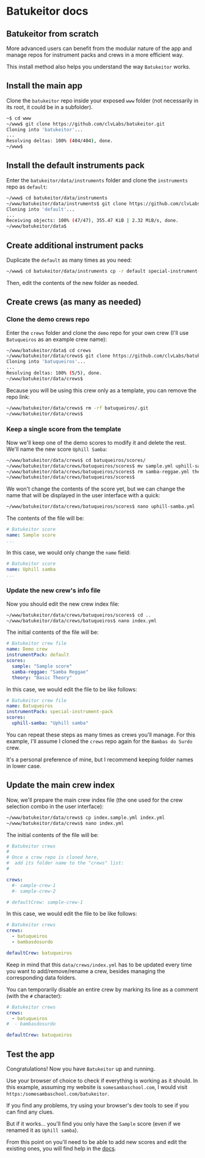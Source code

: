 # Batukeitor docs

## Batukeitor from scratch
More advanced users can benefit from the modular nature of the app and manage repos for instrument packs and crews in a more efficient way.

This install method also helps you understand the way `Batukeitor` works.

## Install the main app
Clone the `batukeitor` repo inside your exposed `www` folder (not necessarily in its root, it could be in a subfolder).
```bash
~$ cd www
~/www$ git clone https://github.com/clvLabs/batukeitor.git
Cloning into 'batukeitor'...
...
Resolving deltas: 100% (404/404), done.
~/www$
```

## Install the default instruments pack
Enter the `batukeitor/data/instruments` folder and clone the `instruments` repo as `default`:
```bash
~/www$ cd batukeitor/data/instruments
~/www/batukeitor/data/instruments$ git clone https://github.com/clvLabs/batukeitor-instruments.git default
Cloning into 'default'...
...
Receiving objects: 100% (47/47), 355.47 KiB | 2.32 MiB/s, done.
~/www/batukeitor/data$
```

## Create additional instrument packs
Duplicate the `default` as many times as you need:
```bash
~/www$ cd batukeitor/data/instruments cp -r default special-instrument-pack
```
Then, edit the contents of the new folder as needed.

## Create crews (as many as needed)

### Clone the demo crews repo
Enter the `crews` folder and clone the `demo` repo for your own crew (I'll use `Batuqueiros` as an example crew name):
```bash
~/www/batukeitor/data$ cd crews
~/www/batukeitor/data/crews$ git clone https://github.com/clvLabs/batukeitor-crew-demo.git batuqueiros
Cloning into 'batuqueiros'...
...
Resolving deltas: 100% (5/5), done.
~/www/batukeitor/data/crews$
```

Because you will be using this crew only as a template, you can remove the repo link:
```bash
~/www/batukeitor/data/crews$ rm -rf batuqueiros/.git
~/www/batukeitor/data/crews$
```

### Keep a single score from the template
Now we'll keep one of the demo scores to modify it and delete the rest. We'll name the new score `Uphill Samba`:
```bash
~/www/batukeitor/data/crews$ cd batuqueiros/scores/
~/www/batukeitor/data/crews/batuqueiros/scores$ mv sample.yml uphill-samba.yml
~/www/batukeitor/data/crews/batuqueiros/scores$ rm samba-reggae.yml theory.yml
~/www/batukeitor/data/crews/batuqueiros/scores$
```

We won't change the contents of the score yet, but we can change the name that will be displayed in the user interface with a quick:
```bash
~/www/batukeitor/data/crews/batuqueiros/scores$ nano uphill-samba.yml
```

The contents of the file will be:
```yml
# Batukeitor score
name: Sample score
...
```

In this case, we would only change the `name` field:
```yml
# Batukeitor score
name: Uphill samba
...
```

### Update the new crew's info file
Now you should edit the new crew index file:
```bash
~/www/batukeitor/data/crews/batuqueiros/scores$ cd ..
~/www/batukeitor/data/crews/batuqueiros$ nano index.yml
```

The initial contents of the file will be:
```yml
# Batukeitor crew file
name: Demo crew
instrumentPack: default
scores:
  sample: "Sample score"
  samba-reggae: "Samba Reggae"
  theory: "Basic Theory"
```

In this case, we would edit the file to be like follows:
```yml
# Batukeitor crew file
name: Batuqueiros
instrumentPack: special-instrument-pack
scores:
  uphill-samba: "Uphill samba"
```

You can repeat these steps as many times as crews you'll manage. For this example, I'll assume I cloned the `crews` repo again for the `Bambas do Surdo` crew.

It's a personal preference of mine, but I recommend keeping folder names in lower case.

## Update the main crew index
Now, we'll prepare the main crew index file (the one used for the crew selection combo in the user interface):
```bash
~/www/batukeitor/data/crews$ cp index.sample.yml index.yml
~/www/batukeitor/data/crews$ nano index.yml
```

The initial contents of the file will be:
```yml
# Batukeitor crews
#
# Once a crew repo is cloned here,
#  add its folder name to the "crews" list:
#

crews:
  #- sample-crew-1
  #- sample-crew-2

# defaultCrew: sample-crew-1
```

In this case, we would edit the file to be like follows:
```yml
# Batukeitor crews
crews:
  - batuqueiros
  - bambasdosurdo

defaultCrew: batuqueiros
```

Keep in mind that this `data/crews/index.yml` has to be updated every time you want to add/remove/rename a crew, besides managing the corresponding data folders.

You can temporarily disable an entire crew by marking its line as a comment (with the `#` character):
```yml
# Batukeitor crews
crews:
  - batuqueiros
#  - bambasdosurdo

defaultCrew: batuqueiros
```

## Test the app
Congratulations! Now you have `Batukeitor` up and running.

Use your browser of choice to check if everything is working as it should. In this example, assuming my website is `somesambaschool.com`, I would visit `https:/somesambaschool.com/batukeitor`.

If you find any problems, try using your browser's dev tools to see if you can find any clues.

But if it works... you'll find you only have the `Sample` score (even if we renamed it as `Uphill samba`).

From this point on you'll need to be able to add new scores and edit the existing ones, you will find help in the [docs](README.md).
